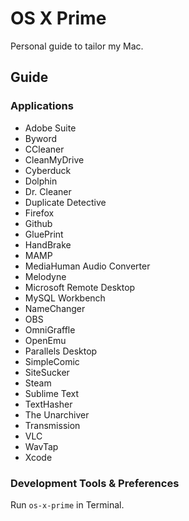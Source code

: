 # OS X Prime
Personal guide to tailor my Mac.

## Guide

### Applications

- Adobe Suite
- Byword
- CCleaner
- CleanMyDrive
- Cyberduck
- Dolphin
- Dr. Cleaner
- Duplicate Detective
- Firefox
- Github
- GluePrint
- HandBrake
- MAMP
- MediaHuman Audio Converter
- Melodyne
- Microsoft Remote Desktop
- MySQL Workbench
- NameChanger
- OBS
- OmniGraffle
- OpenEmu
- Parallels Desktop
- SimpleComic
- SiteSucker
- Steam
- Sublime Text
- TextHasher
- The Unarchiver
- Transmission
- VLC
- WavTap
- Xcode

### Development Tools & Preferences

Run `os-x-prime` in Terminal.
